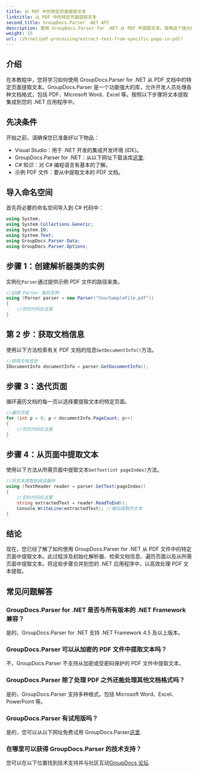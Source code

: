 ```yaml
---
title: 从 PDF 中的特定页面提取文本
linktitle: 从 PDF 中的特定页面提取文本
second_title: GroupDocs.Parser .NET API
description: 使用 GroupDocs.Parser for .NET 从 PDF 中提取文本。使用这个强大的库轻松检索特定页面内容。
weight: 15
url: /zh/net/pdf-processing/extract-text-from-specific-page-in-pdf/
---
```

## 介绍
在本教程中，您将学习如何使用 GroupDocs.Parser for .NET 从 PDF 文档中的特定页面提取文本。GroupDocs.Parser 是一个功能强大的库，允许开发人员处理各种文档格式，包括 PDF、Microsoft Word、Excel 等。按照以下步骤将文本提取集成到您的 .NET 应用程序中。
## 先决条件
开始之前，请确保您已准备好以下物品：
- Visual Studio：用于 .NET 开发的集成开发环境 (IDE)。
-  GroupDocs.Parser for .NET：从以下网址下载该库[这里](https://releases.groupdocs.com/parser/net/).
- C# 知识：对 C# 编程语言有基本的了解。
- 示例 PDF 文件：要从中提取文本的 PDF 文档。

## 导入命名空间
首先将必要的命名空间导入到 C# 代码中：
```csharp
using System;
using System.Collections.Generic;
using System.IO;
using System.Text;
using GroupDocs.Parser.Data;
using GroupDocs.Parser.Options;
```
## 步骤 1：创建解析器类的实例
实例化`Parser`通过提供示例 PDF 文件的路径来类。
```csharp
//创建 Parser 类的实例
using (Parser parser = new Parser("YourSampleFile.pdf"))
{
    //您的代码在这里
}
```
## 第 2 步：获取文档信息
使用以下方法检索有关 PDF 文档的信息`GetDocumentInfo()`方法。
```csharp
//获取文档信息
IDocumentInfo documentInfo = parser.GetDocumentInfo();
```
## 步骤 3：迭代页面
循环遍历文档的每一页以选择要提取文本的特定页面。
```csharp
//遍历页面
for (int p = 0; p < documentInfo.PageCount; p++)
{
    //您的代码在这里
}
```
## 步骤 4：从页面中提取文本
使用以下方法从所需页面中提取文本`GetText(int pageIndex)`方法。
```csharp
//将文本提取到阅读器中
using (TextReader reader = parser.GetText(pageIndex))
{
    //您的代码在这里
    string extractedText = reader.ReadToEnd();
    Console.WriteLine(extractedText); //输出提取的文本
}
```

## 结论
现在，您已经了解了如何使用 GroupDocs.Parser for .NET 从 PDF 文件中的特定页面中提取文本。此过程涉及初始化解析器、检索文档信息、遍历页面以及从所需页面中提取文本。将这些步骤合并到您的 .NET 应用程序中，以高效处理 PDF 文本提取。

## 常见问题解答
### GroupDocs.Parser for .NET 是否与所有版本的 .NET Framework 兼容？
是的，GroupDocs.Parser for .NET 支持 .NET Framework 4.5 及以上版本。
### GroupDocs.Parser 可以从加密的 PDF 文件中提取文本吗？
不，GroupDocs.Parser 不支持从加密或受密码保护的 PDF 文件中提取文本。
### GroupDocs.Parser 除了处理 PDF 之外还能处理其他文档格式吗？
是的，GroupDocs.Parser 支持多种格式，包括 Microsoft Word、Excel、PowerPoint 等。
### GroupDocs.Parser 有试用版吗？
是的，您可以从以下网址免费试用 GroupDocs.Parser[这里](https://releases.groupdocs.com/).
### 在哪里可以获得 GroupDocs.Parser 的技术支持？
您可以在以下位置找到技术支持并与社区互动[GroupDocs 论坛](https://forum.groupdocs.com/c/parser/17).
